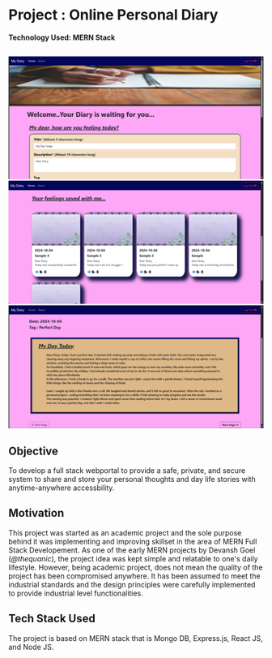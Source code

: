 # Project : Online Personal Diary
**Technology Used: MERN Stack**
##
![Project Screenshot1](https://github.com/thequanic/Online-Personal-Diary-using-MERN_Stack/blob/main/Project_ScreenShot1.png)
![Project Screenshot2](https://github.com/thequanic/Online-Personal-Diary-using-MERN_Stack/blob/main/Project_ScreenShot2.png)
![Project Screenshot3](https://github.com/thequanic/Online-Personal-Diary-using-MERN_Stack/blob/main/Project_ScreenShot3.png)
## Objective 
To develop a full stack webportal to provide a safe, private, and secure system to share and store your personal thoughts and day life stories with anytime-anywhere accessbility.
## Motivation 
This project was started as an academic project and the sole purpose behind it was implementing and improving skillset in the area of MERN Full Stack Developement. As one of the early MERN projects by Devansh Goel (*@thequanic*), the project idea was kept simple and relatable to one's daily lifestyle. However, being academic project, does not mean the quality of the project has been compromised anywhere. It has been assumed to meet the industrial standards and the design principles were carefully implemented to provide industrial level functionalities.
## Tech Stack Used
The project is based on MERN stack that is Mongo DB, Express.js, React JS, and Node JS.
